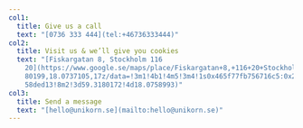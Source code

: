 ```yaml
---
col1:
  title: Give us a call
  text: "[0736 333 444](tel:+46736333444)"
col2:
  title: Visit us & we’ll give you cookies
  text: "[Fiskargatan 8, Stockholm 116
    20](https://www.google.se/maps/place/Fiskargatan+8,+116+20+Stockholm/@59.31\
    80199,18.0737105,17z/data=!3m1!4b1!4m5!3m4!1s0x465f77fb756716c5:0x2457efae6\
    58ded13!8m2!3d59.3180172!4d18.0758993)"
col3:
  title: Send a message
  text: "[hello@unikorn.se](mailto:hello@unikorn.se)"
---
```

